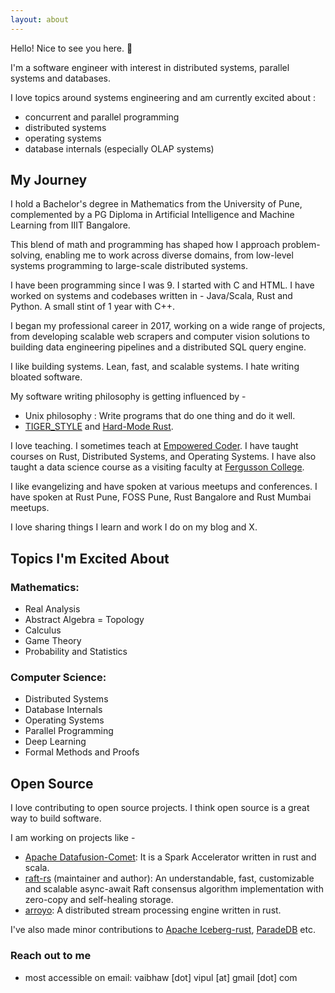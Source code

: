 ```yaml
---
layout: about
---
```


Hello! Nice to see you here. 👋

I'm a software engineer with interest in distributed systems, parallel systems and databases.

I love topics around systems engineering and am currently excited about :
- concurrent and parallel programming
- distributed systems
- operating systems
- database internals (especially OLAP systems)

## My Journey

I hold a Bachelor's degree in Mathematics from the University of Pune, complemented by a PG Diploma in Artificial Intelligence and Machine Learning from IIIT Bangalore.

This blend of math and programming has shaped how I approach problem-solving, enabling me to work across diverse domains, from low-level systems programming to large-scale distributed systems.

I have been programming since I was 9. I started with C and HTML. I have worked on systems and codebases written in - Java/Scala, Rust and Python. A small stint of 1 year with C++.

I began my professional career in 2017, working on a wide range of projects, from developing scalable web scrapers and computer vision solutions to building data engineering pipelines and a distributed SQL query engine.

I like building systems. Lean, fast, and scalable systems. I hate writing bloated software.

My software writing philosophy is getting influenced by -
- Unix philosophy : Write programs that do one thing and do it well.
- [TIGER_STYLE](https://github.com/tigerbeetle/tigerbeetle/blob/main/docs/TIGER_STYLE.md) and [Hard-Mode Rust](https://matklad.github.io/2022/10/06/hard-mode-rust.html).

I love teaching. I sometimes teach at [Empowered Coder](https://empoweredcoder.com/). I have taught courses on Rust, Distributed Systems, and Operating Systems. I have also taught a data science course as a visiting faculty at [Fergusson College](https://fergusson.edu/).

I like evangelizing and have spoken at various meetups and conferences. I have spoken at Rust Pune, FOSS Pune, Rust Bangalore and Rust Mumbai meetups.

I love sharing things I learn and work I do on my blog and X.

## Topics I'm Excited About
### Mathematics:
- Real Analysis
- Abstract Algebra
= Topology
- Calculus
- Game Theory
- Probability and Statistics

### Computer Science:
- Distributed Systems
- Database Internals
- Operating Systems
- Parallel Programming
- Deep Learning
- Formal Methods and Proofs

## Open Source

I love contributing to open source projects. I think open source is a great way to build software.

I am working on projects like -
- [Apache Datafusion-Comet](https://github.com/apache/datafusion-comet/pulls?q=is%3Apr+author%3Avaibhawvipul+is%3Aclosed): It is a Spark Accelerator written in rust and scala.
- [raft-rs](https://github.com/spacewalkhq/raft-rs) (maintainer and author): An understandable, fast, customizable and scalable async-await Raft consensus algorithm implementation with zero-copy and self-healing storage.
- [arroyo](https://github.com/ArroyoSystems/arroyo/pulls?q=is%3Apr+author%3Avaibhawvipul+is%3Aclosed): A distributed stream processing engine written in rust.

I've also made minor contributions to [Apache Iceberg-rust](https://github.com/apache/iceberg-rust/pulls?q=is%3Apr+author%3Avaibhawvipul+is%3Aclosed), [ParadeDB](https://github.com/paradedb/paradedb/pulls?q=is%3Apr+author%3Avaibhawvipul+is%3Aclosed) etc.

### Reach out to me
- most accessible on email: vaibhaw [dot] vipul [at] gmail [dot] com
